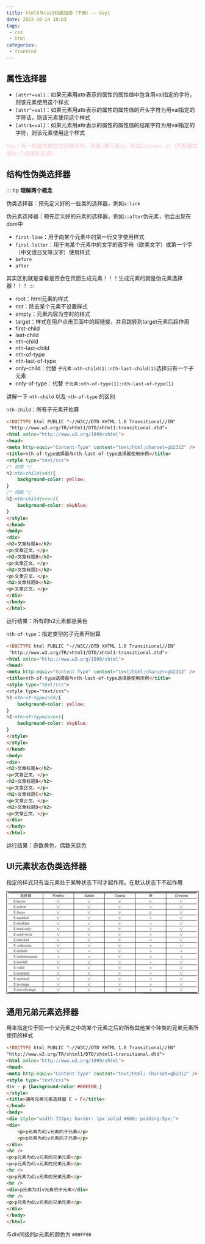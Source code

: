 ```yaml
---
title: html5与css3权威指南（下册）—— day1
date: 2022-10-14 10:03
tags: 
 - css
 - html 
categories: 
 - frontEnd
---
```


## 属性选择器

* `[attr*=val]`：如果元素用attr表示的属性的属性值中包含用val指定的字符，则该元素使用这个样式
* `[attr^=val]`：如果元素用attr表示的属性的属性值的开头字符为用val指定的字符话，则该元素使用这个样式
* `[attr$=val]`：如果元素用attr表示的属性的属性值的结尾字符为用val指定的字符，则该元素使用这个样式

<span style="color: pink;">tips：有一些属性值包含特殊符号，需要`\`进行转义，例如`[attr$=\-1]`（匹配属性值以 -1 结尾的元素）</span>

## 结构性伪类选择器

::: tip
**理解两个概念**

伪类选择器：预先定义好的一些类的选择器，例如`a:link`

伪元素选择器：预先定义好的元素的选择器，例如`::after`伪元素，他会出现在dom中

* `first-line`：用于向某个元素中的第一行文字使用样式
* `first-letter`：用于向某个元素中的文字的首字母（欧美文字）或第一个字（中文或日文等汉字）使用样式
* `before`
* `after`

其实区别就是查看是否会在页面生成元素！！！生成元素的就是伪元素选择器！！！
:::

* root：html元素的样式
* not：除去某个元素不设置样式
* empty：元素内容为空时的样式
* target：样式在用户点击页面中的超链接，并且跳转到target元素后起作用
* first-child
* last-child
* nth-child
* nth-last-child
* nth-of-type
* nth-last-of-type
* only-child：代替 `子元素:nth-child(1):nth-last-child(1)`选择只有一个子元素
* only-of-type：代替 `子元素:nth-of-type(1):nth-last-of-type(1)`

讲解一下 `nth-child` 以及 `nth-of-type` 的区别

`nth-child`：所有子元素开始算

```html
<!DOCTYPE html PUBLIC "-//W3C//DTD XHTML 1.0 Transitional//EN"
 "http://www.w3.org/TR/xhtml1/DTD/xhtml1-transitional.dtd">
<html xmlns="http://www.w3.org/1999/xhtml">
<head>
<meta http-equiv="Content-Type" content="text/html;charset=gb2312" />
<title>nth-of-type选择器与nth-last-of-type选择器使用示例</title>
<style type="text/css">
/* 奇数 */
h2:nth-child(odd){
    background-color: yellow;
}
/* 偶数 */
h2:nth-child(even){
    background-color: skyblue;
}
</style>
</head>
<body>
<div>
<h2>文章标题A</h2>
<p>文章正文。</p>
<h2>文章标题B</h2>
<p>文章正文。</p>
<h2>文章标题C</h2>
<p>文章正文。</p>
<h2>文章标题D</h2>
<p>文章正文。</p>
</div>
</body>
</html>
```

运行结果：所有的h2元素都是黄色

`nth-of-type`：指定类型的子元素开始算

```html
<!DOCTYPE html PUBLIC "-//W3C//DTD XHTML 1.0 Transitional//EN"
 "http://www.w3.org/TR/xhtml1/DTD/xhtml1-transitional.dtd">
<html xmlns="http://www.w3.org/1999/xhtml">
<head>
<meta http-equiv="Content-Type" content="text/html;charset=gb2312" />
<title>nth-of-type选择器与nth-last-of-type选择器使用示例</title>
<style type="text/css">
<style type="text/css">
h2:nth-of-type(odd){
    background-color: yellow;
}
h2:nth-of-type(even){
    background-color: skyblue;
}
</style>
</style>
</head>
<body>
<div>
<h2>文章标题A</h2>
<p>文章正文。</p>
<h2>文章标题B</h2>
<p>文章正文。</p>
<h2>文章标题C</h2>
<p>文章正文。</p>
<h2>文章标题D</h2>
<p>文章正文。</p>
</div>
</body>
</html>
```

运行结果：奇数黄色，偶数天蓝色

## UI元素状态伪类选择器

指定的样式只有当元素处于某种状态下时才起作用，在默认状态下不起作用

![ui状态伪类选择器](./2022-10-14-11-19-13.png)

## 通用兄弟元素选择器

用来指定位于同一个父元素之中的某个元素之后的所有其他某个种类的兄弟元素所使用的样式

```html
<!DOCTYPE html PUBLIC "-//W3C//DTD XHTML 1.0 Transitional//EN" 
"http://www.w3.org/TR/xhtml1/DTD/xhtml1-transitional.dtd">
<html xmlns="http://www.w3.org/1999/xhtml">
<head>
<meta http-equiv="Content-Type" content="text/html; charset=gb2312" />
<style type="text/css">
div ~ p {background-color:#00FF00;}
</style>
<title>通用兄弟元素选择器 E ~ F</title>
</head>
<body>
<div style="width:733px; border: 1px solid #666; padding:5px;">
<div>
    <p>p元素为div元素的子元素</p>
    <p>p元素为div元素的子元素</p>
</div>
<hr />
<p>p元素为div元素的兄弟元素</p>
<p>p元素为div元素的兄弟元素</p>
<hr />
<p>p元素为div元素的兄弟元素</p>
<hr />
<div>p元素为div元素的子元素</div>
<hr />
<p>p元素为div元素的兄弟元素</p>
</div>
</body>
</html>
```

与div同级的p元素的颜色为 `#00FF00`
